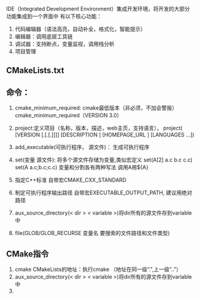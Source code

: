 IDE（Integrated Development Environment）集成开发环境，将开发的大部分功能集成到一个界面中
有以下核心功能：
1. 代码编辑器（语法高亮，自动补全，格式化，智能提示）
2. 编辑器：调用底层工具链
3. 调试器：支持断点，变量监视，调用栈分析
4. 项目管理

## CMakeLists.txt
## 命令：
1. cmake_minimum_required: cmake最低版本（非必须，不加会警报）
cmake_minimum_required（VERSION 3.0）
2. project:定义项目（名称，版本，描述，web主页，支持语言），
project(<PROJECT-NAME>
       [VERSION <major>[.<minor>[.<patch>[.<tweak>]]]]
       [DESCRIPTION <project-description-string>]
       [HOMEPAGE_URL <url-string>]
       [LANGUAGES <language-name>...])

3. add_executable(可执行程序， 源文件)： 生成可执行程序

4. set(变量 源文件): 将多个源文件存储为变量,类似宏定义
set(A[2] a.c b.c c.c)
set(A a.c;b.c;c.c)
变量和分割各有两种写法
调用A用${A}

5. 指定C++标准
自带宏CMAKE_CXX_STANDARD
6. 制定可执行程序输出路径
自带宏EXECUTABLE_OUTPUT_PATH, 建议用绝对路径
7. aux_source_directory(< dir > < variable >)将dir所有的源文件存到variable中
8. file(GLOB/GLOB_RECURSE 变量名 要搜索的文件路径和文件类型)

## CMake指令
1. cmake CMakeLists的地址：执行cmake
	（地址在同一级“.",上一级”.."）
2. aux_source_directory(< dir > < variable >)将dir所有的源文件存到variable中
3. 